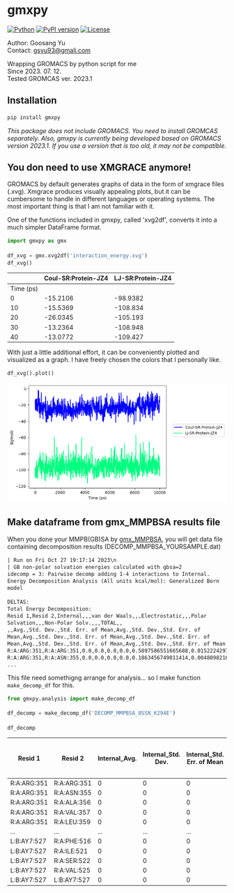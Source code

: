 # gmxpy

[![Python](https://img.shields.io/badge/Python-3.7%20%7C%203.8%20%7C%203.9%20%7C%203.10%20%7C%203.11-blue)](https://badge.fury.io/py/gmxpy) 
[![PyPI version](https://badge.fury.io/py/gmxpy.svg)](https://badge.fury.io/py/gmxpy)
[![License](https://img.shields.io/pypi/l/ansicolortags.svg)](https://img.shields.io/pypi/l/ansicolortags.svg) 


Author: Goosang Yu  
Contact: gsyu93@gmali.com  

Wrapping GROMACS by python script for me  
Since 2023. 07. 12.  
Tested GROMCAS ver. 2023.1

## Installation

```python
pip install gmxpy
```
*This package does not include GROMACS. You need to install GROMCAS separately. Also, gmxpy is currently being developed based on GROMACS version 2023.1. If you use a version that is too old, it may not be compatible.*

## You don need to use XMGRACE anymore!
GROMACS by default generates graphs of data in the form of xmgrace files (.xvg). Xmgrace produces visually appealing plots, but it can be cumbersome to handle in different languages or operating systems. The most important thing is that I am not familiar with it.

One of the functions included in gmxpy, called 'xvg2df', converts it into a much simpler DataFrame format.

```python
import gmxpy as gmx

df_xvg = gmx.xvg2df('interaction_energy.xvg')
df_xvg()
```
|           | Coul-SR:Protein-JZ4 | LJ-SR:Protein-JZ4 |
| --------- | ------------------- | ----------------- |
| Time (ps) |                     |                   |
| 0         | \-15.2106           | \-98.9382         |
| 10        | \-15.5369           | \-108.834         |
| 20        | \-26.0345           | \-105.193         |
| 30        | \-13.2364           | \-108.948         |
| 40        | \-13.0772           | \-109.427         |

With just a little additional effort, it can be conveniently plotted and visualized as a graph. I have freely chosen the colors that I personally like.

```python
df_xvg().plot()
```
![](docs/figures/interaction_energy.png)

## Make dataframe from gmx_MMPBSA results file
When you done your MMPB(GB)SA by [gmx_MMPBSA](https://github.com/Valdes-Tresanco-MS/gmx_MMPBSA), you will get data file containing decomposition results (DECOMP_MMPBSA_YOURSAMPLE.dat)

```
| Run on Fri Oct 27 19:17:14 2023\n
| GB non-polar solvation energies calculated with gbsa=2
idecomp = 3: Pairwise decomp adding 1-4 interactions to Internal.
Energy Decomposition Analysis (All units kcal/mol): Generalized Born model

DELTAS:
Total Energy Decomposition:
Resid 1,Resid 2,Internal,,,van der Waals,,,Electrostatic,,,Polar Solvation,,,Non-Polar Solv.,,,TOTAL,,
,,Avg.,Std. Dev.,Std. Err. of Mean,Avg.,Std. Dev.,Std. Err. of Mean,Avg.,Std. Dev.,Std. Err. of Mean,Avg.,Std. Dev.,Std. Err. of Mean,Avg.,Std. Dev.,Std. Err. of Mean,Avg.,Std. Dev.,Std. Err. of Mean
R:A:ARG:351,R:A:ARG:351,0.0,0.0,0.0,0.0,0.5897586551665688,0.015222429700453965,0.0,6.785105251173467,0.1751322965612053,2.9772637441705534,3.1993571192946018,0.08257952368898057,1.0425542756210526,0.6088115226883254,0.01571420872548597,4.019818019791606,7.549305000315245,0.19485727534109232
R:A:ARG:351,R:A:ASN:355,0.0,0.0,0.0,0.0,0.1863456749011414,0.0048098216301125886,0.0,0.6239917901458101,0.016106030960193803,0.01945755229846769,0.6328086828777381,0.016333606305824484,0.0033432117553630915,0.135970829538314,0.0035095820567055645,0.022800764053830778,0.9181641249441898,0.023698997416992967
...
```

This file need somethigng arrange for analysis... so I make function ```make_decomp_df``` for this.

```python
from gmxpy.analysis import make_decomp_df

df_decomp = make_decomp_df('DECOMP_MMPBSA_8SSN_K294E')

df_decomp
```
| Resid 1     | Resid 2     | Internal_Avg. | Internal_Std. Dev. | Internal_Std. Err. of Mean | van der Waals_Avg. | van der Waals_Std. Dev. | van der Waals_Std. Err. of Mean | Electrostatic_Avg. | Electrostatic_Std. Dev. | Electrostatic_Std. Err. of Mean | Polar Solvation_Avg. | Polar Solvation_Std. Dev. | Polar Solvation_Std. Err. of Mean | Non-Polar Solv._Avg. | Non-Polar Solv._Std. Dev. | Non-Polar Solv._Std. Err. of Mean | TOTAL_Avg. | TOTAL_Std. Dev. | TOTAL_Std. Err. of Mean |
| ----------- | ----------- | ------------- | ------------------ | -------------------------- | ------------------ | ----------------------- | ------------------------------- | ------------------ | ----------------------- | ------------------------------- | -------------------- | ------------------------- | --------------------------------- | -------------------- | ------------------------- | --------------------------------- | ---------- | --------------- | ----------------------- |
| R:A:ARG:351 | R:A:ARG:351 | 0             | 0                  | 0                          | 0                  | 0.589759                | 0.015222                        | 0                  | 6.785105                | 0.175132                        | 2.977264             | 3.199357                  | 0.08258                           | 1.042554             | 0.608812                  | 0.015714                          | 4.019818   | 7.549305        | 0.194857                |
| R:A:ARG:351 | R:A:ASN:355 | 0             | 0                  | 0                          | 0                  | 0.186346                | 0.00481                         | 0                  | 0.623992                | 0.016106                        | 0.019458             | 0.632809                  | 0.016334                          | 0.003343             | 0.135971                  | 0.00351                           | 0.022801   | 0.918164        | 0.023699                |
| R:A:ARG:351 | R:A:ALA:356 | 0             | 0                  | 0                          | 0                  | 0.016111                | 0.000416                        | 0                  | 0.220186                | 0.005683                        | \-0.00927            | 0.230623                  | 0.005953                          | 0.000006             | 0.001666                  | 0.000043                          | \-0.00926  | 0.319267        | 0.008241                |
| R:A:ARG:351 | R:A:VAL:357 | 0             | 0                  | 0                          | 0                  | 0.003677                | 0.000095                        | 0                  | 0.114568                | 0.002957                        | \-0.00283            | 0.11502                   | 0.002969                          | 0                    | 0                         | 0                                 | \-0.00283  | 0.162385        | 0.004191                |
| R:A:ARG:351 | R:A:LEU:359 | 0             | 0                  | 0                          | 0                  | 0.022395                | 0.000578                        | 0                  | 0.277392                | 0.00716                         | \-0.02104            | 0.290559                  | 0.0075                            | 0.000031             | 0.003792                  | 0.000098                          | \-0.02101  | 0.402351        | 0.010385                |
| ...         | ...         | ...           | ...                | ...                        | ...                | ...                     | ...                             | ...                | ...                     | ...                             | ...                  | ...                       | ...                               | ...                  | ...                       | ...                               | ...        | ...             | ...                     |
| L:B:AY7:527 | R:A:PHE:516 | 0             | 0                  | 0                          | \-0.20527          | 0.107602                | 0.002777                        | \-0.03828          | 0.02827                 | 0.00073                         | 0.077929             | 0.030734                  | 0.000793                          | \-0.05729            | 0.05616                   | 0.00145                           | \-0.22291  | 0.128359        | 0.003313                |
| L:B:AY7:527 | R:A:ILE:521 | 0             | 0                  | 0                          | \-0.68336          | 0.218584                | 0.005642                        | \-0.17155          | 0.131663                | 0.003398                        | 0.199371             | 0.118569                  | 0.00306                           | \-0.51561            | 0.13099                   | 0.003381                          | \-1.17114  | 0.310372        | 0.008011                |
| L:B:AY7:527 | R:A:SER:522 | 0             | 0                  | 0                          | \-0.09544          | 0.055133                | 0.001423                        | \-0.08589          | 0.123155                | 0.003179                        | 0.102106             | 0.116548                  | 0.003008                          | \-0.00409            | 0.02269                   | 0.000586                          | \-0.08332  | 0.179736        | 0.004639                |
| L:B:AY7:527 | R:A:VAL:525 | 0             | 0                  | 0                          | \-1.6084           | 0.812559                | 0.020973                        | \-0.48198          | 0.961192                | 0.02481                         | 0.332301             | 0.442281                  | 0.011416                          | \-1.14992            | 0.584504                  | 0.015087                          | \-2.90801  | 1.456502        | 0.037594                |
| L:B:AY7:527 | L:B:AY7:527 | 0             | 0                  | 0                          | 0                  | 2.464959                | 0.063624                        | 0                  | 2.834387                | 0.073159                        | 14.78321             | 1.878281                  | 0.048481                          | 9.8872               | 0.649812                  | 0.016772                          | 24.67041   | 4.249702        | 0.10969                 |

